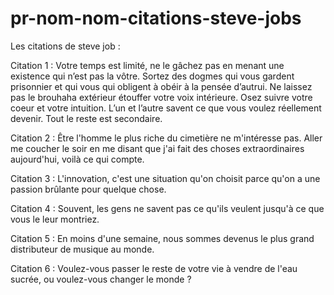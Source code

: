 # pr-nom-nom-citations-steve-jobs

Les citations de steve job :

Citation 1 : Votre temps est limité, ne le gâchez pas en menant une existence qui n’est pas la vôtre. Sortez des dogmes qui vous gardent prisonnier et qui vous qui obligent à obéir à la pensée d’autrui. Ne laissez pas le brouhaha extérieur étouffer votre voix intérieure. Osez suivre votre coeur et votre intuition. L’un et l’autre savent ce que vous voulez réellement devenir. Tout le reste est secondaire.

Citation 2 : Être l'homme le plus riche du cimetière ne m'intéresse pas. Aller me coucher le soir en me disant que j'ai fait des choses extraordinaires aujourd'hui, voilà ce qui compte.

Citation 3 : L'innovation, c'est une situation qu'on choisit parce qu'on a une passion brûlante pour quelque chose.

Citation 4 : Souvent, les gens ne savent pas ce qu'ils veulent jusqu'à ce que vous le leur montriez.

Citation 5 : En moins d'une semaine, nous sommes devenus le plus grand distributeur de musique au monde.

Citation 6 : Voulez-vous passer le reste de votre vie à vendre de l'eau sucrée, ou voulez-vous changer le monde ?
